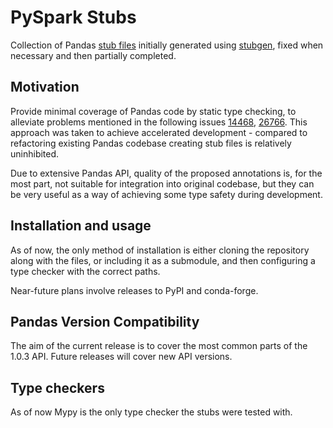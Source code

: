 # PySpark Stubs

Collection of Pandas [stub files](https://www.python.org/dev/peps/pep-0484/#stub-files>) initially generated using [stubgen](https://github.com/python/mypy/blob/master/mypy/stubgen.py), fixed when necessary and then partially completed.

## Motivation

Provide minimal coverage of Pandas code by static type checking, to alleviate problems mentioned in the following issues [14468](https://github.com/pandas-dev/pandas/issues/14468), [26766](https://github.com/pandas-dev/pandas/issues/26766). This approach was taken to achieve accelerated development - compared to refactoring existing Pandas codebase creating stub files is relatively uninhibited. 

Due to extensive Pandas API, quality of the proposed annotations is, for the most part, not suitable for integration into original codebase, but they can be very useful as a way of achieving some type safety during development.

## Installation and usage

As of now, the only method of installation is either cloning the repository along with the files, or including it as a submodule, and then configuring a type checker with the correct paths.

Near-future plans involve releases to PyPI and conda-forge.

## Pandas Version Compatibility

The aim of the current release is to cover the most common parts of the 1.0.3 API. Future releases will cover new API versions.

## Type checkers

As of now Mypy is the only type checker the stubs were tested with.
